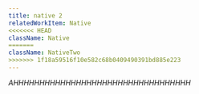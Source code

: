 ```yaml
---
title: native 2
relatedWorkItem: Native
<<<<<<< HEAD
className: Native
=======
className: NativeTwo
>>>>>>> 1f18a59516f10e582c68b0409490391bd885e223
---
```


_AHHHHHHHHHHHHHHHHHHHHHHHHHHHHHHHHHH_
